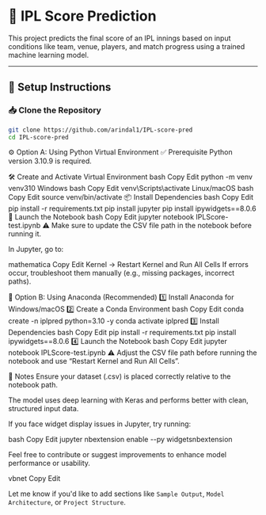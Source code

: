 # 🏏 IPL Score Prediction

This project predicts the final score of an IPL innings based on input conditions like team, venue, players, and match progress using a trained machine learning model.

---

## 🔧 Setup Instructions

### 📥 Clone the Repository

```bash
git clone https://github.com/arindal1/IPL-score-pred
cd IPL-score-pred
```

⚙️ Option A: Using Python Virtual Environment
✅ Prerequisite
Python version 3.10.9 is required.

🛠️ Create and Activate Virtual Environment
bash
Copy
Edit
python -m venv venv310
Windows
bash
Copy
Edit
venv\Scripts\activate
Linux/macOS
bash
Copy
Edit
source venv/bin/activate
📦 Install Dependencies
bash
Copy
Edit
pip install -r requirements.txt
pip install jupyter
pip install ipywidgets==8.0.6
🚀 Launch the Notebook
bash
Copy
Edit
jupyter notebook IPLScore-test.ipynb
⚠️ Make sure to update the CSV file path in the notebook before running it.

In Jupyter, go to:

mathematica
Copy
Edit
Kernel → Restart Kernel and Run All Cells
If errors occur, troubleshoot them manually (e.g., missing packages, incorrect paths).

🐍 Option B: Using Anaconda (Recommended)
1️⃣ Install Anaconda for Windows/macOS
2️⃣ Create a Conda Environment
bash
Copy
Edit
conda create -n iplpred python=3.10 -y
conda activate iplpred
3️⃣ Install Dependencies
bash
Copy
Edit
pip install -r requirements.txt
pip install ipywidgets==8.0.6
4️⃣ Launch the Notebook
bash
Copy
Edit
jupyter notebook IPLScore-test.ipynb
⚠️ Adjust the CSV file path before running the notebook and use “Restart Kernel and Run All Cells”.

🧠 Notes
Ensure your dataset (.csv) is placed correctly relative to the notebook path.

The model uses deep learning with Keras and performs better with clean, structured input data.

If you face widget display issues in Jupyter, try running:

bash
Copy
Edit
jupyter nbextension enable --py widgetsnbextension

Feel free to contribute or suggest improvements to enhance model performance or usability.

vbnet
Copy
Edit

Let me know if you'd like to add sections like `Sample Output`, `Model Architecture`, or `Project Structure`.
